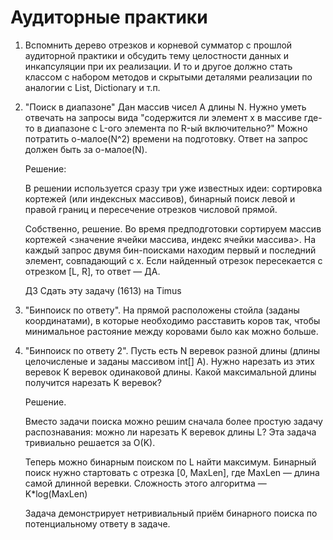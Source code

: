 ﻿# Аудиторные практики

1. Вспомнить дерево отрезков и корневой сумматор с прошлой аудиторной практики 
	и обсудить тему целостности данных и инкапсуляции при их реализации.
	И то и другое должно стать классом с набором методов и скрытыми деталями реализации по аналогии с List, Dictionary и т.п.

2. "Поиск в диапазоне" Дан массив чисел A длины N. Нужно уметь отвечать на запросы вида 
	"содержится ли элемент x в массиве где-то в диапазоне с L-ого элемента по R-ый включительно?"
	Можно потратить o-малое(N^2) времени на подготовку. Ответ на запрос должен быть за o-малое(N).

	Решение:

	В решении используется сразу три уже известных идеи: сортировка кортежей (или индексных массивов), 
	бинарный поиск левой и правой границ и пересечение отрезков числовой прямой.

	Собственно, решение. 
	Во время предподготовки сортируем массив кортежей <значение ячейки массива, индекс ячейки массива>. 
	На каждый запрос двумя бин-поисками находим первый и последний элемент, совпадающий с x. 
	Если найденный отрезок пересекается с отрезком [L, R], то ответ — ДА.

	ДЗ Сдать эту задачу (1613) на Timus

3. "Бинпоиск по ответу".
	На прямой расположены стойла (заданы координатами), в которые необходимо расставить коров так, чтобы минимальное растояние между коровами было как можно больше.


4. "Бинпоиск по ответу 2". Пусть есть N веревок разной длины (длины целочисленые и заданы массивом int[] A). 
	Нужно нарезать из этих веревок K веревок одинаковой длины. Какой максимальной длины получится нарезать K веревок?

	Решение.

	Вместо задачи поиска можно решим сначала более простую задачу распознавания: 
	можно ли нарезать K веревок длины L? Эта задача тривиально решается за O(K).

	Теперь можно бинарным поиском по L найти максимум. 
	Бинарный поиск нужно стартовать с отрезка [0, MaxLen], где MaxLen — длина самой длинной веревки. 
	Сложность этого алгоритма — K*log(MaxLen)

	Задача демонстрирует нетривиальный приём бинарного поиска по потенциальному ответу в задаче.
